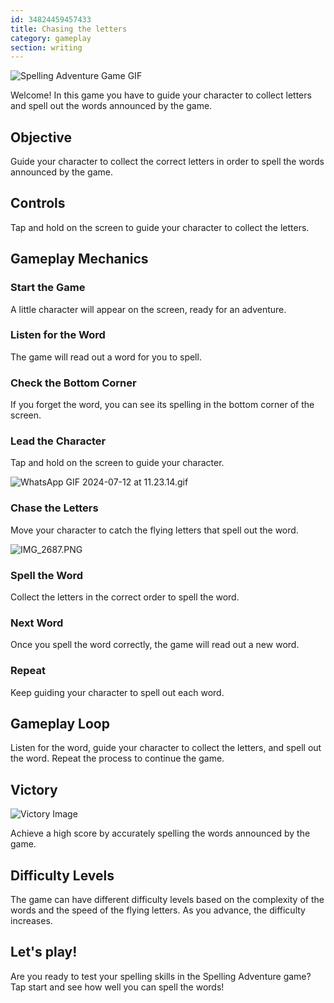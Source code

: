```yaml
---
id: 34824459457433
title: Chasing the letters
category: gameplay
section: writing
---
```

![Spelling Adventure Game GIF](https://help.studycat.com/hc/article_attachments/34964422592281)

Welcome! In this game you have to guide your character to collect letters and spell out the words announced by the game.

## Objective

Guide your character to collect the correct letters in order to spell the words announced by the game.

## Controls

Tap and hold on the screen to guide your character to collect the letters.

## Gameplay Mechanics

### Start the Game

A little character will appear on the screen, ready for an adventure.

### Listen for the Word

The game will read out a word for you to spell.

### Check the Bottom Corner

If you forget the word, you can see its spelling in the bottom corner of the screen.

### Lead the Character

Tap and hold on the screen to guide your character.

![WhatsApp GIF 2024-07-12 at 11.23.14.gif](https://help.studycat.com/hc/article_attachments/34964428229401)

### Chase the Letters

Move your character to catch the flying letters that spell out the word.

![IMG_2687.PNG](https://help.studycat.com/hc/article_attachments/34824459449625)

### Spell the Word

Collect the letters in the correct order to spell the word.

### Next Word

Once you spell the word correctly, the game will read out a new word.

### Repeat

Keep guiding your character to spell out each word.

## Gameplay Loop

Listen for the word, guide your character to collect the letters, and spell out the word. Repeat the process to continue the game.

## Victory

![Victory Image](https://help.studycat.com/hc/article_attachments/34964428232601)

Achieve a high score by accurately spelling the words announced by the game.

## Difficulty Levels

The game can have different difficulty levels based on the complexity of the words and the speed of the flying letters. As you advance, the difficulty increases.

## Let's play!

Are you ready to test your spelling skills in the Spelling Adventure game? Tap start and see how well you can spell the words!